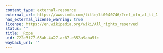 ```yaml
---
content_type: external-resource
external_url: https://www.imdb.com/title/tt0040746/?ref_=fn_al_tt_1
has_external_license_warning: true
license: https://en.wikipedia.org/wiki/All_rights_reserved
status: ''
title: _Rope_
uid: 722e3f77-65ab-4a27-ac87-e352a9aba5fc
wayback_url: ''
---
```


